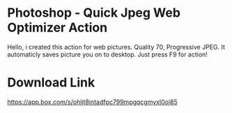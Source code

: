 # Photoshop - Quick Jpeg Web Optimizer Action

Hello, i created this action for web pictures. Quality 70, Progressive JPEG. It automaticly saves picture you on to desktop. Just press F9 for action!


# Download Link

https://app.box.com/s/ohljt8intadfpc799mpgqcgmyxl0oj85
